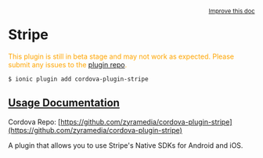 
<a style="float:right;font-size:12px;" href="http://github.com/driftyco/ionic-native/edit/master/src/@ionic-native/plugins/stripe/index.ts#L51">
  Improve this doc
</a>

# Stripe
<!-- end header block -->

<p style="color:orange">
  This plugin is still in beta stage and may not work as expected. Please
  submit any issues to the <a target="_blank"
  href="/issues">plugin repo</a>.
</p>

```
$ ionic plugin add cordova-plugin-stripe
```

## [Usage Documentation](https://ionicframework.com/docs/v2/native/stripe/)

Cordova Repo: [https://github.com/zyramedia/cordova-plugin-stripe](https://github.com/zyramedia/cordova-plugin-stripe)

<!-- description -->
A plugin that allows you to use Stripe's Native SDKs for Android and iOS.
<!-- end for prop in method.decorators[0].argumentInfo -->
<!-- end content block -->
<!-- end body block -->
